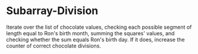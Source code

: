 # Subarray-Division
Iterate over the list of chocolate values, checking each possible segment of length equal to Ron's birth month, summing the squares' values, and checking whether the sum equals Ron's birth day. If it does, increase the counter of correct chocolate divisions.
